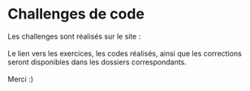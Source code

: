# Challenges de code
Les challenges sont réalisés sur le site : 
\
\
Le lien vers les exercices, les codes réalisés, ainsi que les corrections seront disponibles dans les dossiers correspondants.
\
\
Merci :)